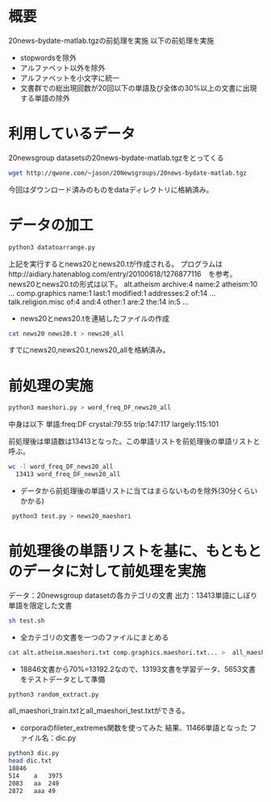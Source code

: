 # 概要
20news-bydate-matlab.tgzの前処理を実施
以下の前処理を実施
* stopwordsを除外
* アルファベット以外を除外
* アルファベットを小文字に統一
* 文書群での総出現回数が20回以下の単語及び全体の30%以上の文書に出現する単語の除外

# 利用しているデータ
20newsgroup datasetsの20news-bydate-matlab.tgzをとってくる

```bash
wget http://qwone.com/~jason/20Newsgroups/20news-bydate-matlab.tgz
```
今回はダウンロード済みのものをdataディレクトリに格納済み。

# データの加工
```bash
python3 datatoarrange.py
```
上記を実行するとnews20とnews20.tが作成される。
プログラムはhttp://aidiary.hatenablog.com/entry/20100618/1276877116　を参考。
news20とnews20.tの形式は以下。
alt.atheism archive:4 name:2 atheism:10 ...
comp.graphics name:1 last:1 modified:1 addresses:2 of:14 ...
talk.religion.misc of:4 and:4 other:1 are:2 the:14 in:5 ...

* news20とnews20.tを連結したファイルの作成
```bash
cat news20 news20.t > news20_all
```
すでにnews20,news20.t,news20_allを格納済み。

# 前処理の実施
```bash
python3 maeshori.py > word_freq_DF_news20_all
```
中身は以下
単語:freq:DF
crystal:79:55
trip:147:117
largely:115:101

前処理後は単語数は13413となった。この単語リストを前処理後の単語リストと呼ぶ。
```bash
wc -l word_freq_DF_news20_all 
  13413 word_freq_DF_news20_all
```

 * データから前処理後の単語リストに当てはまらないものを除外(30分くらいかかる)
 ```bash
  python3 test.py > news20_maeshori
```

# 前処理後の単語リストを基に、もともとのデータに対して前処理を実施
データ：20newsgroup datasetの各カテゴリの文書
出力：13413単語にしぼり単語を限定した文書
 ```bash
sh test.sh
```

* 全カテゴリの文書を一つのファイルにまとめる
 ```bash
cat alt.atheism.maeshori.txt comp.graphics.maeshori.txt... >  all_maeshori.txt 
 ```
 
* 18846文書から70%=13192.2なので、13193文書を学習データ、5653文書をテストデータとして準備
 ```bash
python3 random_extract.py
 ```
 all_maeshori_train.txtとall_maeshori_test.txtができる。
 
* corporaのfileter_extremes関数を使ってみた
 結果、11466単語となった ファイル名：dic.py
 ```bash
 python3 dic.py
 head dic.txt 
 18846
 514	a	3975
 2083	aa	249
 2872	aaa	49
 ```